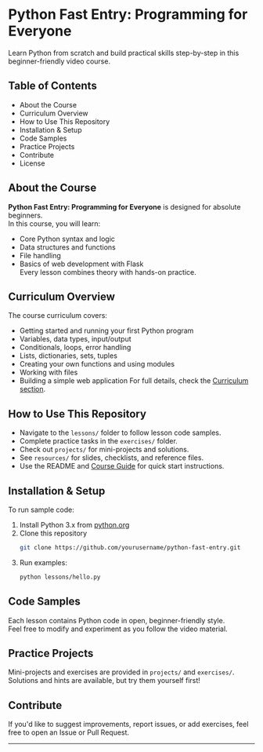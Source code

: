 # Python Fast Entry: Programming for Everyone

Learn Python from scratch and build practical skills step-by-step in this beginner-friendly video course.

## Table of Contents

- About the Course
- Curriculum Overview
- How to Use This Repository
- Installation & Setup
- Code Samples
- Practice Projects
- Contribute
- License

## About the Course

**Python Fast Entry: Programming for Everyone** is designed for absolute beginners.  
In this course, you will learn:
- Core Python syntax and logic
- Data structures and functions
- File handling
- Basics of web development with Flask  
Every lesson combines theory with hands-on practice.

## Curriculum Overview

The course curriculum covers:
- Getting started and running your first Python program
- Variables, data types, input/output
- Conditionals, loops, error handling
- Lists, dictionaries, sets, tuples
- Creating your own functions and using modules
- Working with files
- Building a simple web application
For full details, check the [Curriculum section](#).

## How to Use This Repository

- Navigate to the `lessons/` folder to follow lesson code samples.
- Complete practice tasks in the `exercises/` folder.
- Check out `projects/` for mini-projects and solutions.
- See `resources/` for slides, checklists, and reference files.
- Use the README and [Course Guide](guide.md) for quick start instructions.

## Installation & Setup

To run sample code:
1. Install Python 3.x from [python.org](https://www.python.org/)
2. Clone this repository
   ```bash
   git clone https://github.com/yourusername/python-fast-entry.git
   ```
3. Run examples:
   ```bash
   python lessons/hello.py
   ```

## Code Samples

Each lesson contains Python code in open, beginner-friendly style.  
Feel free to modify and experiment as you follow the video material.

## Practice Projects

Mini-projects and exercises are provided in `projects/` and `exercises/`.  
Solutions and hints are available, but try them yourself first!

## Contribute

If you'd like to suggest improvements, report issues, or add exercises, feel free to open an Issue or Pull Request.

***
